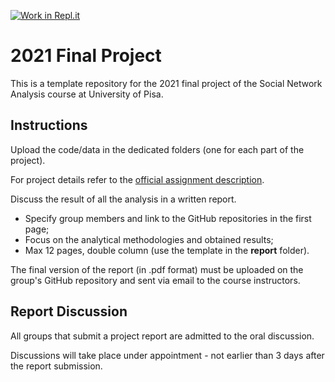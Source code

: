 [![Work in Repl.it](https://classroom.github.com/assets/work-in-replit-14baed9a392b3a25080506f3b7b6d57f295ec2978f6f33ec97e36a161684cbe9.svg)](https://classroom.github.com/online_ide?assignment_repo_id=6071001&assignment_repo_type=AssignmentRepo)
# 2021 Final Project

This is a template repository for the 2021 final project of the Social Network Analysis course at University of Pisa.

## Instructions
Upload the code/data in the dedicated folders (one for each part of the project).

For project details refer to the [official assignment description](https://github.com/sna-unipi/2021_final_project/blob/main/Final%20Project%202021.pdf).

Discuss the result of all the analysis in a written report.

- Specify group members and link to the GitHub repositories in the first page;
- Focus on the analytical methodologies and obtained results;
- Max 12 pages, double column (use the template in the **report** folder).

The final version of the report (in .pdf format) must be uploaded on the group's GitHub repository and sent via email to the course instructors.

## Report Discussion
All groups that submit a project report are admitted to the oral discussion.

Discussions will take place under appointment - not earlier than 3 days after the report submission.
